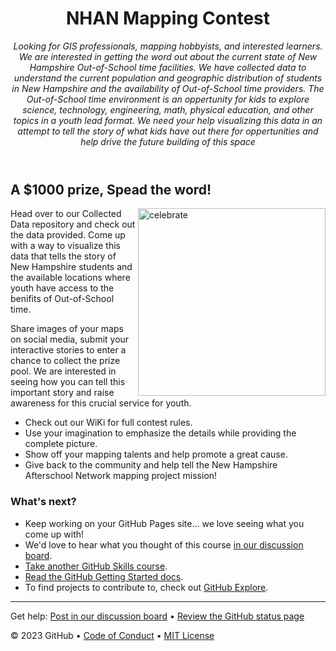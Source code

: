 <header>

<!--
  <<< Author notes: Course header >>>
  Include a 1280×640 image, course title in sentence case, and a concise description in emphasis.
  In your repository settings: enable template repository, add your 1280×640 social image, auto delete head branches.
  Add your open source license, GitHub uses MIT license.
-->

# NHAN Mapping Contest

_Looking for GIS professionals, mapping hobbyists, and interested learners. We are interested in getting the word out about the current state of New Hampshire Out-of-School time facilities. We have collected data to understand the current population and geographic distribution of students in New Hampshire and the availability of Out-of-School time providers. The Out-of-School time environment is an oppertunity for kids to explore science, technology, engineering, math, physical education, and other topics in a youth lead format. We need your help visualizing this data in an attempt to tell the story of what kids have out there for oppertunities and help drive the future building of this space_

</header>

<!--
  <<< Author notes: Finish >>>
  Review what we learned, ask for feedback, provide next steps.
-->

## A $1000 prize, Spead the word! 

<img src=https://github.com/steam-coordinator/NHAN-Map-Contest/blob/main/docs/assets/images/NHAN19_LOGO_HR.jpg alt=celebrate width=300 align=right>

Head over to our Collected Data repository and check out the data provided. Come up with a way to visualize this data that tells the story of New Hampshire students and the available locations where youth have access to the benifits of Out-of-School time. 

Share images of your maps on social media, submit your interactive stories to enter a chance to collect the prize pool. We are interested in seeing how you can tell this important story and raise awareness for this crucial service for youth.

- Check out our WiKi for full contest rules.
- Use your imagination to emphasize the details while providing the complete picture.
- Show off your mapping talents and help promote a great cause.
- Give back to the community and help tell the New Hampshire Afterschool Network mapping project mission!

### What's next?

- Keep working on your GitHub Pages site... we love seeing what you come up with!
- We'd love to hear what you thought of this course [in our discussion board](https://github.com/orgs/skills/discussions/categories/github-pages).
- [Take another GitHub Skills course](https://github.com/skills).
- [Read the GitHub Getting Started docs](https://docs.github.com/en/get-started).
- To find projects to contribute to, check out [GitHub Explore](https://github.com/explore).

<footer>

<!--
  <<< Author notes: Footer >>>
  Add a link to get support, GitHub status page, code of conduct, license link.
-->

---

Get help: [Post in our discussion board](https://github.com/orgs/skills/discussions/categories/github-pages) &bull; [Review the GitHub status page](https://www.githubstatus.com/)

&copy; 2023 GitHub &bull; [Code of Conduct](https://www.contributor-covenant.org/version/2/1/code_of_conduct/code_of_conduct.md) &bull; [MIT License](https://gh.io/mit)

</footer>
